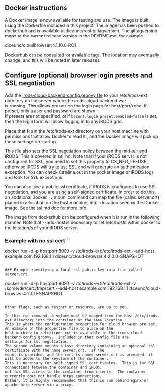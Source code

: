 ## Docker instructions

A Docker image is now available for testing and use.  The image is built using the Dockerfile included in this project. 
 The image has been pushed to dockerhub and is available at diceunc/rest:gittagversion.  The gittagversion maps to the 
 current release version in the README.md, for example

diceunc/cloudbrowser:4.1.10.0-RC1

Dockerhub can be consulted for available tags.  The location may eventually change, and this will be noted in later releases.


## Configure (optional) browser login presets and SSL negotiation 

Add the [irods-cloud-backend-config.groovy file](https://github.com/DICE-UNC/irods-cloud-browser/blob/master/irods-cloud-bckend/misc/irods-cloud-backend-config.groovy)  to your /etc/irods-ext directory on the server where the irods-cloud-backend.war  
is running.  This allows presets on the login page for host/port/zone. If preset, only a user and password are shown.  
If presets are not specified, or if `beconf.login.preset.enabled=false` is set, then the login form will allow 
logging in to any iRODS grid.

Place that file in the /etc/irods-ext directory on your host machine with permissions that allow Docker to read it., and the Docker image will pick up these settings on startup.

This file also sets the SSL negotiation policy between the mid-teir and iRODS.  This is covered in ssl.md.  Note that if your
iRODS server is not configured for SSL, you need to set this property to CS_NEG_REFUSE, otherwise iRODS will try to use SSL and will generate an authentication exception.  You can check Catalina.out in the docker image or iRODS logs and look for SSL exceptions.

You can also give a public ssl certificate, if iRODS is configured to use SSL negotiation, and you are using a self-signed certificate.  In order to do this, an additional Docker `-v` mount command can map the file (called server.crt) placed in a location on the host machine, into a location seen by the Docker image.  See the [ssl.md](ssl.md) doc for more info.

The image from dockerhub can be configured when it is run in the following manner. Note that --add-host is necessary to set /etc/hosts within docker to the location/s of your iRODS server.

### Example with no ssl cert```

docker run -d -p hostport:8080 -v /tc/irods-ext:/etc/irods-ext  --add-host example.com:192.168.1.1 diceunc/cloud-browser:4.2.0.0-SNAPSHOT

```

### Example specifying a local ssl public key in a file called server.crt
```

docker run -d -p hostport:8080 -v /tc/irods-ext:/etc/irods-ext  -v /some/dir/cert:/tmp/cert --add-host example.com:192.168.1.1 diceunc/cloud-browser:4.2.0.0-SNAPSHOT

```

Other flags, such as restart or resource, are up to you.  

In this run command, a volume must be mapped from the host /etc/irods-ext directory into the container at the same location. 
This is where the configuration properties for cloud browser are set.  An example of the properties file to place on the 
host machine in /etc/irods-ext is available in the irods-cloud-backend-config.groovy.  Included in that config file are 
settings for ssl negotiation.
The second volume mounts a host directory containing an optional ssl certificate with the name server.crt.  If the 
mount is provided, and the cert is named server.crt is provided, it will be added to the keystore of the container.  
This is necessary for self-signed SSL certificates.  This is for SSL connections between the container and iRODS, 
not for SSL access to the container from clients.  The container currently does not handle https connections.  
Rather, it is highly recommended that this is run behind nginx or apache http server via a proxy.  

